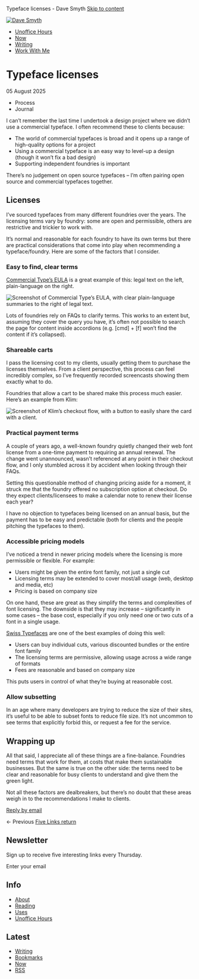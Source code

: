 Typeface licenses - Dave Smyth               [Skip to content](#content)

[![Dave Smyth](/assets/img/headshot-colour.webp)](/)

*   [Unoffice Hours](https://davesmyth.com/unoffice-hours)
*   [Now](https://davesmyth.com/now)
*   [Writing](https://davesmyth.com/writing)
*   [Work With Me](http://davesmyth.studio)

# Typeface licenses

05 August 2025

*   Process
*   Journal

I can’t remember the last time I undertook a design project where we didn’t use a commercial typeface. I often recommend these to clients because:

*   The world of commercial typefaces is broad and it opens up a range of high-quality options for a project
*   Using a commercial typeface is an easy way to level-up a design (though it won’t fix a bad design)
*   Supporting independent foundries is important

There’s no judgement on open source typefaces – I’m often pairing open source and commercial typefaces together.

## Licenses

I’ve sourced typefaces from many different foundries over the years. The licensing terms vary by foundry: some are open and permissible, others are restrictive and trickier to work with.

It’s normal and reasonable for each foundry to have its own terms but there are practical considerations that come into play when recommending a typeface/foundry. Here are some of the factors that I consider.

### Easy to find, clear terms

[Commercial Type’s EULA](https://commercialtype.com/eula) is a great example of this: legal text on the left, plain-language on the right.

![Screenshot of Commercial Type’s EULA, with clear plain-language summaries to the right of legal text.](https://davesmyth.com/media/pages/writing/typeface-licenses/5b7401e16b-1754387694/commercial-type.jpg)

Lots of foundries rely on FAQs to clarify terms. This works to an extent but, assuming they cover the query you have, it’s often not possible to search the page for content inside accordions (e.g. \[cmd\] + \[f\] won’t find the content if it’s collapsed).

### Shareable carts

I pass the licensing cost to my clients, usually getting them to purchase the licenses themselves. From a client perspective, this process can feel incredibly complex, so I’ve frequently recorded screencasts showing them exactly what to do.

Foundries that allow a cart to be shared make this process much easier. Here’s an example from Klim:

![Screenshot of Klim’s checkout flow, with a button to easily share the card with a client.](https://davesmyth.com/media/pages/writing/typeface-licenses/ce7b178812-1754387694/klim.jpg)

### Practical payment terms

A couple of years ago, a well-known foundry quietly changed their web font license from a one-time payment to requiring an annual renewal. The change went unannounced, wasn’t referenced at any point in their checkout flow, and I only stumbled across it by accident when looking through their FAQs.

Setting this questionable method of changing pricing aside for a moment, it struck me that the foundry offered no subscription option at checkout. Do they expect clients/licensees to make a calendar note to renew their license each year?

I have no objection to typefaces being licensed on an annual basis, but the payment has to be easy and predictable (both for clients and the people pitching the typefaces to them).

### Accessible pricing models

I’ve noticed a trend in newer pricing models where the licensing is more permissible or flexible. For example:

*   Users might be given the entire font family, not just a single cut
*   Licensing terms may be extended to cover most/all usage (web, desktop and media, etc)
*   Pricing is based on company size

On one hand, these are great as they simplify the terms and complexities of font licensing. The downside is that they may increase – significantly in some cases – the base cost, especially if you only need one or two cuts of a font in a single usage.

[Swiss Typefaces](http://swisstypefaces.com) are one of the best examples of doing this well:

*   Users can buy individual cuts, various discounted bundles or the entire font family
*   The licensing terms are permissive, allowing usage across a wide range of formats
*   Fees are reasonable and based on company size

This puts users in control of what they’re buying at reasonable cost.

### Allow subsetting

In an age where many developers are trying to reduce the size of their sites, it’s useful to be able to subset fonts to reduce file size. It’s not uncommon to see terms that explicitly forbid this, or request a fee for the service.

## Wrapping up

All that said, I appreciate all of these things are a fine-balance. Foundries need terms that work for them, at costs that make them sustainable businesses. But the same is true on the other side: the terms need to be clear and reasonable for busy clients to understand and give them the green light.

Not all these factors are dealbreakers, but there’s no doubt that these areas weigh in to the recommendations I make to clients.

[Reply by email](mailto:keen.lion9019@davesmyth.com)

← Previous [Five Links return](five-links-return)

## Newsletter

Sign up to receive five interesting links every Thursday.

Enter your email

 

## Info

*   [About](/about)
*   [Reading](/reading)
*   [Uses](/uses)
*   [Unoffice Hours](/unoffice-hours)

## Latest

*   [Writing](/writing)
*   [Bookmarks](/bookmarks)
*   [Now](/now)
*   [RSS](/feed)